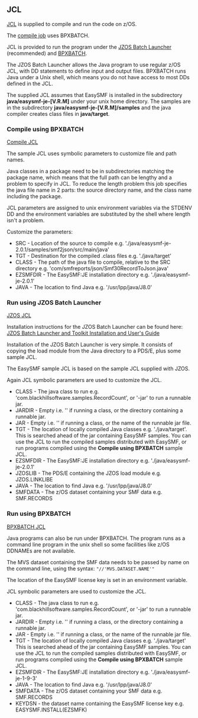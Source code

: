 ## JCL

[JCL](../JCL/) is supplied to compile and run the code on z/OS.

The [compile job](../JCL/COMPILE.jcl) uses BPXBATCH.

JCL is provided to run the program under the [JZOS Batch Launcher](../JCL/RUNJZOS.jcl) (recommended) and [BPXBATCH](../JCL/RUNBPXB.jcl). 

The JZOS Batch Launcher allows the Java program to use regular z/OS JCL, with DD statements to define input and output files. BPXBATCH runs Java under a Unix shell, which means you do not have access to most DDs defined in the JCL.

The supplied JCL assumes that EasySMF is installed in the subdirectory **java/easysmf-je-[V.R.M]** under your unix home directory. The samples are in the subdirectory **java/easysmf-je-[V.R.M]/samples** and the java compiler creates class files in **java/target**.

### Compile using BPXBATCH

[Compile JCL](../JCL/COMPILE.jcl)

The sample JCL uses symbolic parameters to customize file and path names.

Java classes in a package need to be in subdirectories matching the package name, which means that the full path can be lengthy and a problem to specify in JCL. To reduce the length problem this job specifies the java file name in 2 parts: the source directory name, and the class name including the package.
  
JCL parameters are assigned to unix environment variables via the STDENV DD and the environment variables are substituted by the shell where length isn't a problem.

Customize the parameters:

- SRC - Location of the source to compile e.g. './java/easysmf-je-2.0.1/samples/smf2json/src/main/java'
- TGT - Destination for the compiled .class files e.g. './java/target'
- CLASS - The path of the java file to compile, relative to the SRC directory e.g. 'com/smfreports/json/Smf30RecordToJson.java'
- EZSMFDIR - The EasySMF:JE installation directory e.g. './java/easysmf-je-2.0.1'
- JAVA - The location to find Java e.g. '/usr/lpp/java/J8.0'

### Run using JZOS Batch Launcher

[JZOS JCL](../JCL/RUNJZOS.jcl)

Installation instructions for the JZOS Batch Launcher can be found here:
[JZOS Batch Launcher and Toolkit Installation and User's Guide](https://public.dhe.ibm.com/software/Java/Java80/JZOS/jzos_users_guide_v8.pdf)

Installation of the JZOS Batch Launcher is very simple. It consists of copying the load module from the Java directory to a PDS/E, plus some sample JCL.

The EasySMF sample JCL is based on the sample JCL supplied with JZOS.

Again JCL symbolic parameters are used to customize the JCL.

- CLASS - The java class to run e.g. 'com.blackhillsoftware.samples.RecordCount', or '-jar' to run a runnable jar.
- JARDIR - Empty i.e. '' if running a class, or the directory containing a runnable jar.
- JAR - Empty i.e. '' if running a class, or the name of the runnable jar file.
- TGT - The location of locally compiled Java classes e.g. './java/target'.
  This is searched ahead of the jar containing EasySMF samples. You can use the JCL to run the compiled samples distributed with EasySMF, or run programs compiled using the **Compile using BPXBATCH** sample JCL.
- EZSMFDIR - The EasySMF:JE installation directory e.g. './java/easysmf-je-2.0.1'
- JZOSLIB - The PDS/E containing the JZOS load module e.g. JZOS.LINKLIBE
- JAVA - The location to find Java e.g. '/usr/lpp/java/J8.0'
- SMFDATA - The z/OS dataset containing your SMF data e.g. SMF.RECORDS

### Run using BPXBATCH

[BPXBATCH JCL](../JCL/RUNBPXB.jcl)

Java programs can also be run under BPXBATCH. The program runs as a command line program in the unix shell so some facilities like z/OS DDNAMEs are not available.

The MVS dataset containing the SMF data needs to be passed by name on the command line, using the syntax: 
```"//'MVS.DATASET.NAME'"```

The location of the EasySMF license key is set in an environment variable. 

JCL symbolic parameters are used to customize the JCL.

- CLASS - The java class to run e.g. 'com.blackhillsoftware.samples.RecordCount', or '-jar' to run a runnable jar.
- JARDIR - Empty i.e. '' if running a class, or the directory containing a runnable jar.
- JAR - Empty i.e. '' if running a class, or the name of the runnable jar file.
- TGT - The location of locally compiled Java classes e.g. './java/target'
  This is searched ahead of the jar containing EasySMF samples. You can use the JCL to run the compiled samples distributed with EasySMF, or run programs compiled using the **Compile using BPXBATCH** sample JCL.
- EZSMFDIR - The EasySMF:JE installation directory e.g. './java/easysmf-je-1-9-3'
- JAVA - The location to find Java e.g. '/usr/lpp/java/J8.0'
- SMFDATA - The z/OS dataset containing your SMF data e.g. SMF.RECORDS
- KEYDSN - the dataset name containing the EasySMF license key e.g. EASYSMF.INSTALL(EZSMFK)